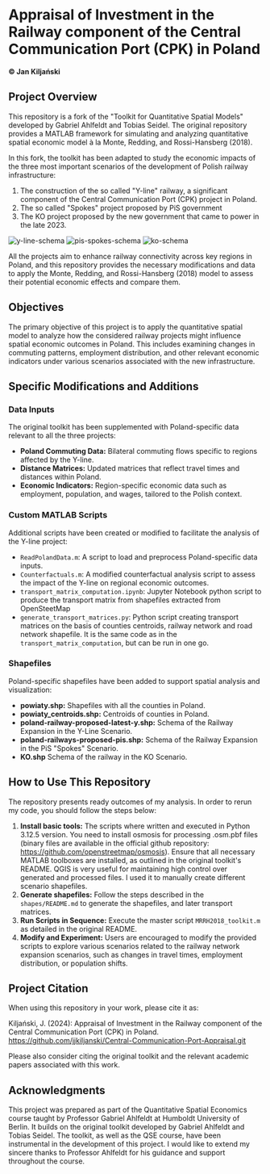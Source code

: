 # Appraisal of Investment in the Railway component of the Central Communication Port (CPK) in Poland

**© Jan Kiljański**

## Project Overview

This repository is a fork of the "Toolkit for Quantitative Spatial Models" developed by Gabriel Ahlfeldt and Tobias Seidel. The original repository provides a MATLAB framework for simulating and analyzing quantitative spatial economic model à la Monte, Redding, and Rossi-Hansberg (2018).

In this fork, the toolkit has been adapted to study the economic impacts of the three most important scenarios of the development of Polish railway infrastructure:
1. The construction of the so called "Y-line" railway, a significant component of the Central Communication Port (CPK) project in Poland.
2. The so called "Spokes" project proposed by PiS government
3. The KO project proposed by the new government that came to power in the late 2023.

![y-line-schema](https://github.com/user-attachments/assets/5d4a3f60-32c7-4b2c-914f-b75b7f16468b)
![pis-spokes-schema](https://github.com/user-attachments/assets/c1e410e1-f907-42f0-b5f4-2a92e8966c74)
![ko-schema](https://github.com/user-attachments/assets/1cecffd7-6479-4813-ae44-f647fe7234ff)





All the projects aim to enhance railway connectivity across key regions in Poland, and this repository provides the necessary modifications and data to apply the Monte, Redding, and Rossi-Hansberg (2018) model to assess their potential economic effects and compare them.

## Objectives

The primary objective of this project is to apply the quantitative spatial model to analyze how the considered railway projects might influence spatial economic outcomes in Poland. This includes examining changes in commuting patterns, employment distribution, and other relevant economic indicators under various scenarios associated with the new infrastructure.

## Specific Modifications and Additions

### Data Inputs

The original toolkit has been supplemented with Poland-specific data relevant to all the three projects:

- **Poland Commuting Data:** Bilateral commuting flows specific to regions affected by the Y-line.
- **Distance Matrices:** Updated matrices that reflect travel times and distances within Poland.
- **Economic Indicators:** Region-specific economic data such as employment, population, and wages, tailored to the Polish context.

### Custom MATLAB Scripts

Additional scripts have been created or modified to facilitate the analysis of the Y-line project:

- `ReadPolandData.m`: A script to load and preprocess Poland-specific data inputs.
- `Counterfactuals.m`: A modified counterfactual analysis script to assess the impact of the Y-line on regional economic outcomes.
- `transport_matrix_computation.ipynb`: Jupyter Notebook python script to produce the transport matrix from shapefiles extracted from OpenSteetMap
- `generate_transport_matrices.py`: Python script creating transport matrices on the basis of counties centroids, railway network and road network shapefile. It is the same code as in the `transport_matrix_computation`, but can be run in one go.

### Shapefiles

Poland-specific shapefiles have been added to support spatial analysis and visualization:

- **powiaty.shp:** Shapefiles with all the counties in Poland.
- **powiaty_centroids.shp:** Centroids of counties in Poland.
- **poland-railway-proposed-latest-y.shp:** Schema of the Railway Expansion in the Y-Line Scenario.
- **poland-railways-proposed-pis.shp:** Schema of the Railway Expansion in the PiS "Spokes" Scenario.
- **KO.shp** Schema of the railway in the KO Scenario.

## How to Use This Repository
The repository presents ready outcomes of my analysis. In order to rerun my code, you should follow the steps below:

1. **Install basic tools:** The scripts where written and executed in Python 3.12.5 version. You need to install osmosis for processing .osm.pbf files (binary files are available in the official github repository: https://github.com/openstreetmap/osmosis). Ensure that all necessary MATLAB toolboxes are installed, as outlined in the original toolkit's README. QGIS is very useful for maintaining high control over generated and processed files. I used it to manually create different scenario shapefiles.
2. **Generate shapefiles:** Follow the steps described in the `shapes/README.md` to generate the shapefiles, and later transport matrices.
3. **Run Scripts in Sequence:** Execute the master script `MRRH2018_toolkit.m` as detailed in the original README.
4. **Modify and Experiment:** Users are encouraged to modify the provided scripts to explore various scenarios related to the railway network expansion scenarios, such as changes in travel times, employment distribution, or population shifts.

## Project Citation

When using this repository in your work, please cite it as:

Kiljański, J. (2024): Appraisal of Investment in the Railway component of the Central Communication Port (CPK) in Poland. https://github.com/jjkiljanski/Central-Communication-Port-Appraisal.git

Please also consider citing the original toolkit and the relevant academic papers associated with this work.

## Acknowledgments

This project was prepared as part of the Quantitative Spatial Economics course taught by Professor Gabriel Ahlfeldt at Humboldt University of Berlin. It builds on the original toolkit developed by Gabriel Ahlfeldt and Tobias Seidel. The toolkit, as well as the QSE course, have been instrumental in the development of this project. I would like to extend my sincere thanks to Professor Ahlfeldt for his guidance and support throughout the course.
